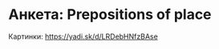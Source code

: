 Анкета: Prepositions of place
==============================

Картинки: https://yadi.sk/d/LRDebHNfzBAse
